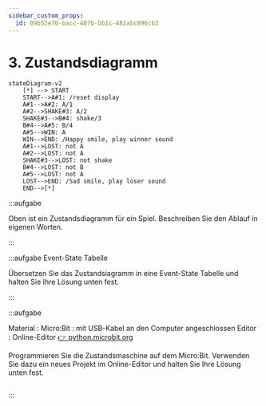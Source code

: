 ```yaml
---
sidebar_custom_props:
  id: 09b52e70-bacc-407b-bb1c-482abc896c63
---
```

# 3. Zustandsdiagramm

```mermaid
stateDiagram-v2
    [*] --> START
    START-->A#1: /reset display
    A#1-->A#2: A/1
    A#2-->SHAKE#3: A/2
    SHAKE#3-->B#4: shake/3
    B#4-->A#5: B/4
    A#5-->WIN: A
    WIN-->END: /Happy smile, play winner sound
    A#1-->LOST: not A
    A#2-->LOST: not A
    SHAKE#3-->LOST: not shake
    B#4-->LOST: not B
    A#5-->LOST: not A
    LOST-->END: /Sad smile, play loser sound
    END-->[*]
```

:::aufgabe
<Answer type="state" webKey="ad01684f-a9b2-4f69-9938-d1093625abc8" />

Oben ist ein Zustandsdiagramm für ein Spiel. Beschreiben Sie den Ablauf in eigenen Worten.

<Answer type="text" webKey="2a627285-08ed-4a7d-aae5-de72ed174597" />
:::

:::aufgabe Event-State Tabelle
<Answer type="state" webKey="aaafd952-3053-40ca-a8bc-24098702716f" />

Übersetzen Sie das Zustandsiagramm in eine Event-State Tabelle und halten Sie Ihre Lösung unten fest.

<Answer type="text" webKey="07a94c07-3902-444c-9133-497e3ba0f97a" />
:::

:::aufgabe
<Answer type="state" webKey="c237f407-e5e3-4363-99fe-681138a07ba7" />

Material
: Micro:Bit
: mit USB-Kabel an den Computer angeschlossen
Editor
: Online-Editor [👉 python.microbit.org](https://python.microbit.org/)

Programmieren Sie die Zustandsmaschine auf dem Micro:Bit. Verwenden Sie dazu ein neues Projekt im Online-Editor und halten Sie Ihre Lösung unten fest.

```mpy live_py id=b478b867-6ac9-46cc-a11a-a611db9b0b8f title=riddle.mpy

```
:::


